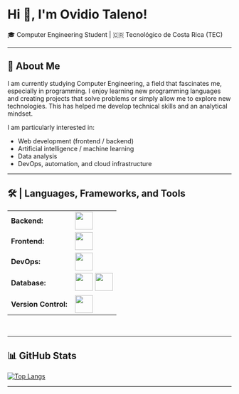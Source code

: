 # Hi 👋, I'm Ovidio Taleno!

🎓 Computer Engineering Student | 🇨🇷 Tecnológico de Costa Rica (TEC)  
 

---

## 📌 About Me

I am currently studying Computer Engineering, a field that fascinates me, especially in programming. I enjoy learning new programming languages and creating projects that solve problems or simply allow me to explore new technologies. This has helped me develop technical skills and an analytical mindset.

I am particularly interested in:
- Web development (frontend / backend)  
- Artificial intelligence / machine learning  
- Data analysis  
- DevOps, automation, and cloud infrastructure  

---

<h2>🛠️ | Languages, Frameworks, and Tools </h2>
<table>
    <tr>
        <td style="font-weight: bold; padding-right: 10px; vertical-align: center; border: none;">Backend:</td>
        <td><img height="40" src="https://skillicons.dev/icons?i=nodejs,express,python,java,"/></td>
    </tr>
    <tr>
        <td style="font-weight: bold; padding-right: 10px; vertical-align: center;">Frontend:</td>
        <td><img height="40" src="https://skillicons.dev/icons?i=react,bootstrap,html,css,js,ts"/></td>
    </tr>
    <tr>
        <td style="font-weight: bold; padding-right: 10px; vertical-align: center; border: none;">DevOps:</td>
        <td><img height="40" src="https://skillicons.dev/icons?i=docker,aws,"/></td>
    </tr>
    <tr>
        <td style="font-weight: bold; padding-right: 10px; vertical-align: center; border: none;">Database:</td>
        <td>
            <img height="40" src="https://skillicons.dev/icons?i=postgresql,firebase,sqlite"/>
            <img height="40" src="https://cdn.jsdelivr.net/gh/devicons/devicon/icons/microsoftsqlserver/microsoftsqlserver-plain.svg" />
        </td>
    </tr>
    <tr>
        <td style="font-weight: bold; padding-right: 10px; vertical-align: center; border: none;">Version Control:</td>
        <td><img height="40" src="https://skillicons.dev/icons?i=github"/></td>
    </tr>
</table>
<br>

---

## 📊 GitHub Stats

[![Top Langs](https://github-readme-stats.vercel.app/api/top-langs/?username=OvidioMartienezTaleno&layout=compact&theme=dark)](https://github.com/tu_usuario)

---


